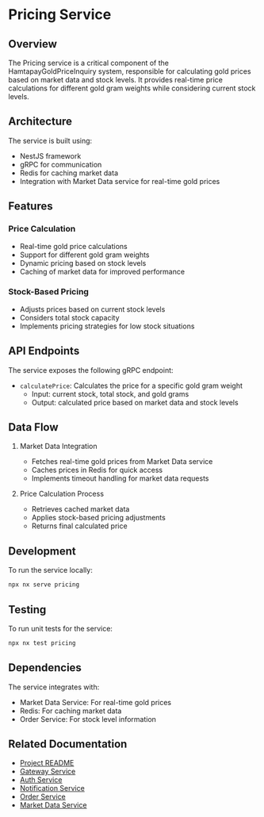 # Pricing Service

## Overview

The Pricing service is a critical component of the HamtapayGoldPriceInquiry system, responsible for calculating gold prices based on market data and stock levels. It provides real-time price calculations for different gold gram weights while considering current stock levels.

## Architecture

The service is built using:

-   NestJS framework
-   gRPC for communication
-   Redis for caching market data
-   Integration with Market Data service for real-time gold prices

## Features

### Price Calculation

-   Real-time gold price calculations
-   Support for different gold gram weights
-   Dynamic pricing based on stock levels
-   Caching of market data for improved performance

### Stock-Based Pricing

-   Adjusts prices based on current stock levels
-   Considers total stock capacity
-   Implements pricing strategies for low stock situations

## API Endpoints

The service exposes the following gRPC endpoint:

-   `calculatePrice`: Calculates the price for a specific gold gram weight
    -   Input: current stock, total stock, and gold grams
    -   Output: calculated price based on market data and stock levels

## Data Flow

1. Market Data Integration

    - Fetches real-time gold prices from Market Data service
    - Caches prices in Redis for quick access
    - Implements timeout handling for market data requests

2. Price Calculation Process
    - Retrieves cached market data
    - Applies stock-based pricing adjustments
    - Returns final calculated price

## Development

To run the service locally:

```bash
npx nx serve pricing
```

## Testing

To run unit tests for the service:

```sh
npx nx test pricing
```

## Dependencies

The service integrates with:

-   Market Data Service: For real-time gold prices
-   Redis: For caching market data
-   Order Service: For stock level information

## Related Documentation

-   [Project README](../../README.md)
-   [Gateway Service](../gateway/README.md)
-   [Auth Service](../auth/README.md)
-   [Notification Service](../notification/README.md)
-   [Order Service](../order/README.md)
-   [Market Data Service](../market-data/README.md)

